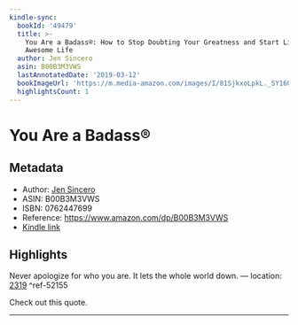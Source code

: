```yaml
---
kindle-sync:
  bookId: '49479'
  title: >-
    You Are a Badass®: How to Stop Doubting Your Greatness and Start Living an
    Awesome Life
  author: Jen Sincero
  asin: B00B3M3VWS
  lastAnnotatedDate: '2019-03-12'
  bookImageUrl: 'https://m.media-amazon.com/images/I/81SjkxoLpkL._SY160.jpg'
  highlightsCount: 1
---
```

# You Are a Badass®
## Metadata
* Author: [Jen Sincero](https://www.amazon.comundefined)
* ASIN: B00B3M3VWS
* ISBN: 0762447699
* Reference: https://www.amazon.com/dp/B00B3M3VWS
* [Kindle link](kindle://book?action=open&asin=B00B3M3VWS)

## Highlights
Never apologize for who you are. It lets the whole world down. — location: [2319](kindle://book?action=open&asin=B00B3M3VWS&location=2319) ^ref-52155

Check out this quote.

---

